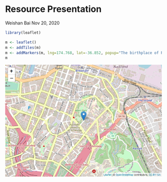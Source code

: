 Resource Presentation
================
Weishan Bai
Nov 20, 2020

``` r
library(leaflet)
```

``` r
m <- leaflet()
m <- addTiles(m)
m <- addMarkers(m, lng=174.768, lat=-36.852, popup="The birthplace of R")
m
```

![](case_study_12_files/figure-gfm/package&data-1.png)<!-- -->
